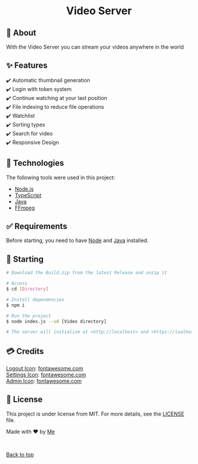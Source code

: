<h1 align="center">Video Server</h1>

## :dart: About ##

With the Video Server you can stream your videos anywhere in the world

## :sparkles: Features ##

:heavy_check_mark: Automatic thumbnail generation\
:heavy_check_mark: Login with token system\
:heavy_check_mark: Continue watching at your last position\
:heavy_check_mark: File indexing to reduce file operations\
:heavy_check_mark: Watchlist\
:heavy_check_mark: Sorting types\
:heavy_check_mark: Search for video\
:heavy_check_mark: Responsive Design

## :rocket: Technologies ##

The following tools were used in this project:

- [Node.js](https://nodejs.org/en/)
- [TypeScript](https://www.typescriptlang.org/)
- [Java](https://java.com/)
- [FFmpeg](https://ffmpeg.org/)

## :white_check_mark: Requirements ##

Before starting, you need to have [Node](https://nodejs.org/en/) and [Java](https://java.com/) installed.

## :checkered_flag: Starting ##

```bash
# Download the Build.zip from the latest Release and unzip it

# Access
$ cd [Directory]

# Install dependencies
$ npm i

# Run the project
$ node index.js --vd [Video directory]

# The server will initialize at <http://localhost> and <https://loalhost> if you provide the SSL keys
```

## 💳 Credits ##

[Logout Icon](https://fontawesome.com/icons/sign-out-alt?style=solid): [fontawesome.com](https://fontawesome.com/)\
[Settings Icon](https://fontawesome.com/icons/user-cog?style=solid): [fontawesome.com](https://fontawesome.com/)\
[Admin Icon](https://fontawesome.com/icons/user-tie?style=solid): [fontawesome.com](https://fontawesome.com/)

## :memo: License ##

This project is under license from MIT. For more details, see the [LICENSE](LICENSE.md) file.


Made with :heart: by <a href="https://github.com/AnAppleforlife" target="_blank">Me</a>

&#xa0;

<a href="#top">Back to top</a>
